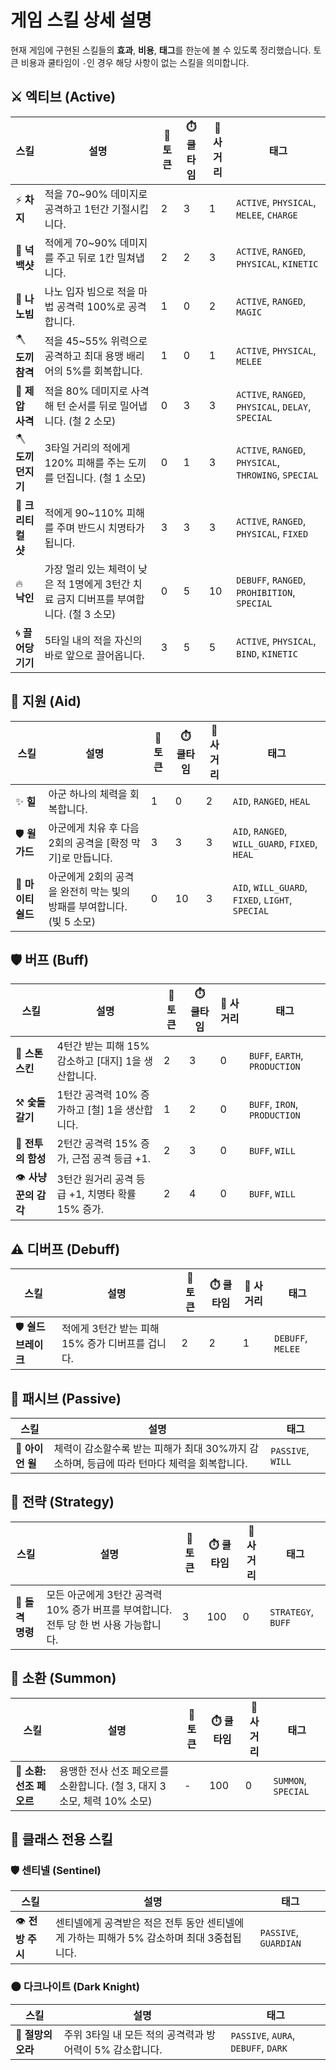 # 게임 스킬 상세 설명

현재 게임에 구현된 스킬들의 **효과**, **비용**, **태그**를 한눈에 볼 수 있도록 정리했습니다.
토큰 비용과 쿨타임이 `-`인 경우 해당 사항이 없는 스킬을 의미합니다.

## ⚔️ 엑티브 (Active)

| 스킬 | 설명 | 🔷 토큰 | ⏱️ 쿨타임 | 🎯 사거리 | 태그 |
|------|------|---------|-----------|-----------|------|
| ⚡ **차지** | 적을 70~90% 데미지로 공격하고 1턴간 기절시킵니다. | 2 | 3 | 1 | `ACTIVE`, `PHYSICAL`, `MELEE`, `CHARGE` |
| 📍 **넉백샷** | 적에게 70~90% 데미지를 주고 뒤로 1칸 밀쳐냅니다. | 2 | 2 | 3 | `ACTIVE`, `RANGED`, `PHYSICAL`, `KINETIC` |
| 🔮 **나노빔** | 나노 입자 빔으로 적을 마법 공격력 100%로 공격합니다. | 1 | 0 | 2 | `ACTIVE`, `RANGED`, `MAGIC` |
| 🪓 **도끼 참격** | 적을 45~55% 위력으로 공격하고 최대 용맹 배리어의 5%를 회복합니다. | 1 | 0 | 1 | `ACTIVE`, `PHYSICAL`, `MELEE` |
| 🚫 **제압 사격** | 적을 80% 데미지로 사격해 턴 순서를 뒤로 밀어냅니다. (철 2 소모) | 0 | 3 | 3 | `ACTIVE`, `RANGED`, `PHYSICAL`, `DELAY`, `SPECIAL` |
| 🪓 **도끼 던지기** | 3타일 거리의 적에게 120% 피해를 주는 도끼를 던집니다. (철 1 소모) | 0 | 1 | 3 | `ACTIVE`, `RANGED`, `PHYSICAL`, `THROWING`, `SPECIAL` |
| 🎯 **크리티컬 샷** | 적에게 90~110% 피해를 주며 반드시 치명타가 됩니다. | 3 | 3 | 3 | `ACTIVE`, `RANGED`, `PHYSICAL`, `FIXED` |
| 🔥 **낙인** | 가장 멀리 있는 체력이 낮은 적 1명에게 3턴간 치료 금지 디버프를 부여합니다. (철 3 소모) | 0 | 5 | 10 | `DEBUFF`, `RANGED`, `PROHIBITION`, `SPECIAL` |
| 🌀 **끌어당기기** | 5타일 내의 적을 자신의 바로 앞으로 끌어옵니다. | 3 | 5 | 5 | `ACTIVE`, `PHYSICAL`, `BIND`, `KINETIC` |

## 🤝 지원 (Aid)

| 스킬 | 설명 | 🔷 토큰 | ⏱️ 쿨타임 | 🎯 사거리 | 태그 |
|------|------|---------|-----------|-----------|------|
| ✨ **힐** | 아군 하나의 체력을 회복합니다. | 1 | 0 | 2 | `AID`, `RANGED`, `HEAL` |
| 🛡️ **윌 가드** | 아군에게 치유 후 다음 2회의 공격을 [확정 막기]로 만듭니다. | 3 | 3 | 3 | `AID`, `RANGED`, `WILL_GUARD`, `FIXED`, `HEAL` |
| 🌟 **마이티 쉴드** | 아군에게 2회의 공격을 완전히 막는 빛의 방패를 부여합니다. (빛 5 소모) | 0 | 10 | 3 | `AID`, `WILL_GUARD`, `FIXED`, `LIGHT`, `SPECIAL` |

## 🛡️ 버프 (Buff)

| 스킬 | 설명 | 🔷 토큰 | ⏱️ 쿨타임 | 🎯 사거리 | 태그 |
|------|------|---------|-----------|-----------|------|
| 🗿 **스톤 스킨** | 4턴간 받는 피해 15% 감소하고 [대지] 1을 생산합니다. | 2 | 3 | 0 | `BUFF`, `EARTH`, `PRODUCTION` |
| ⚒️ **숯돌 갈기** | 1턴간 공격력 10% 증가하고 [철] 1을 생산합니다. | 1 | 2 | 0 | `BUFF`, `IRON`, `PRODUCTION` |
| 📣 **전투의 함성** | 2턴간 공격력 15% 증가, 근접 공격 등급 +1. | 2 | 3 | 0 | `BUFF`, `WILL` |
| 👁️ **사냥꾼의 감각** | 3턴간 원거리 공격 등급 +1, 치명타 확률 15% 증가. | 2 | 4 | 0 | `BUFF`, `WILL` |

## ⚠️ 디버프 (Debuff)

| 스킬 | 설명 | 🔷 토큰 | ⏱️ 쿨타임 | 🎯 사거리 | 태그 |
|------|------|---------|-----------|-----------|------|
| 🛡️ **쉴드 브레이크** | 적에게 3턴간 받는 피해 15% 증가 디버프를 겁니다. | 2 | 2 | 1 | `DEBUFF`, `MELEE` |

## 🧘 패시브 (Passive)

| 스킬 | 설명 | 태그 |
|------|------|------|
| 💪 **아이언 윌** | 체력이 감소할수록 받는 피해가 최대 30%까지 감소하며, 등급에 따라 턴마다 체력을 회복합니다. | `PASSIVE`, `WILL` |

## 🧠 전략 (Strategy)

| 스킬 | 설명 | 🔷 토큰 | ⏱️ 쿨타임 | 🎯 사거리 | 태그 |
|------|------|---------|-----------|-----------|------|
| 📢 **돌격 명령** | 모든 아군에게 3턴간 공격력 10% 증가 버프를 부여합니다. 전투 당 한 번 사용 가능합니다. | 3 | 100 | 0 | `STRATEGY`, `BUFF` |

## 🧬 소환 (Summon)

| 스킬 | 설명 | 🔷 토큰 | ⏱️ 쿨타임 | 🎯 사거리 | 태그 |
|------|------|---------|-----------|-----------|------|
| 🐺 **소환: 선조 페오르** | 용맹한 전사 선조 페오르를 소환합니다. (철 3, 대지 3 소모, 체력 10% 소모) | - | 100 | 0 | `SUMMON`, `SPECIAL` |

## 🏰 클래스 전용 스킬

### 🛡️ 센티넬 (Sentinel)

| 스킬 | 설명 | 태그 |
|------|------|------|
| 👁️ **전방 주시** | 센티넬에게 공격받은 적은 전투 동안 센티넬에게 가하는 피해가 5% 감소하며 최대 3중첩됩니다. | `PASSIVE`, `GUARDIAN` |

### 🌑 다크나이트 (Dark Knight)

| 스킬 | 설명 | 태그 |
|------|------|------|
| 🌌 **절망의 오라** | 주위 3타일 내 모든 적의 공격력과 방어력이 5% 감소합니다. | `PASSIVE`, `AURA`, `DEBUFF`, `DARK` |

